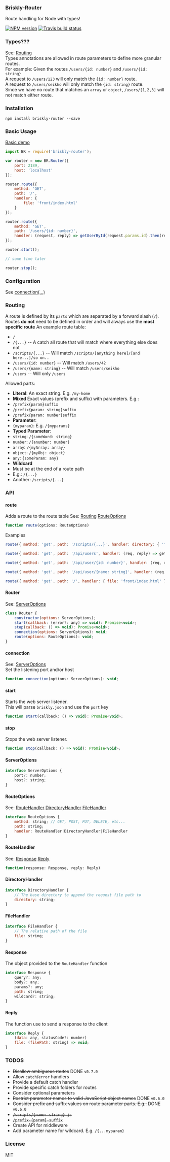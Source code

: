 ### Briskly-Router
Route handling for Node with types!

[![NPM version](http://img.shields.io/npm/v/briskly-router.svg?style=flat)](https://www.npmjs.org/package/briskly-router)
[![Travis build status](https://travis-ci.org/Seikho/briskly-router.svg?branch=master)](https://travis-ci.org/Seikho/briskly-router)

### Types???
See: [Routing](#routing)   
Types annotations are allowed in route parameters to define more granular routes.  
For example: Given the routes `/users/{id: number}` and `/users/{id: string}`  
A request to `/users/123` will only match the `{id: number}` route.  
A request to `/users/seikho` will only match the `{id: string}` route.  
Since we have no route that matches an `array` or `object`, `/users/[1,2,3]` will not match either route.

### Installation
```
npm install briskly-router --save
```

### Basic Usage
[Basic demo](https://tonicdev.com/seikho/563eab2d569e3f0c0089b53d)  

```javascript
import BR = require('briskly-router');

var router = new BR.Router({
    port: 2189,
    host: 'localhost'
});

router.route({
    method: 'GET',
    path: '/',
    handler: {
        file: 'front/index.html'
    }
});

router.route({
    method: 'GET',
    path: '/users/{id: number}',
    handler: (request, reply) => getUserById(request.params.id).then(reply)
});

router.start();

// some time later

router.stop();
```

### Configuration
See [connection(...)](#connection) 
  
### Routing
A route is defined by its `parts` which are separated by a forward slash (`/`).  
Routes **do not** need to be defined in order and will always use the **most specific route** 
An example route table: 
- `/`
- `/{...}` -- A catch all route that will match where everything else does not
- `/scripts/{...}` -- Will match `/scripts/[anything here]/[and here...]/so on..`
- `/users/{id: number}` -- Will match `/users/42`
- `/users/{name: string}`  -- Will match `/users/seikho`
- `/users` -- Will only `/users`
  
Allowed parts:
- **Literal**: An exact string. E.g. `/my-home`
- **Mixed** Exact values (prefix and suffix) with parameters. E.g.:
 - `/prefix{param}suffix`
 - `/prefix{param: string}suffix`
 - `/prefix{param: number}suffix`
- **Parameter**:
 - `{myparam}`: E.g. `/{myparams}`
- **Typed Parameter**:
 - `string`: `/{someWord: string}`
 - `number`: `/{anumber: number}`
 - `array`: `/{myArray: array}`
 - `object`: `/{myObj: object}`
 - `any`: `{someParam: any}`
- **Wildcard**
 - Must be at the end of a route path
 - E.g.: `/{...}`
 - Another: `/scripts/{...}`
 
### API

#### route
Adds a route to the route table
See: [Routing](#routing) [RouteOptions](#routeoptions)
```javascript
function route(options: RouteOptions)
```
Examples
```javascript
route({ method: 'get', path: '/scripts/{...}', handler: directory: { 'front/scripts' } });

route({ method: 'get', path: '/api/users', handler: (req, reply) => getUsers.then(reply) });

route({ method: 'get', path: '/api/user/{id: number}', handler: (req, reply) => getUser(req.params.id).then(reply) });

route({ method: 'get', path: '/api/user/{name: string}', handler: (req, reply) => getUserByName(req.params.name).then(reply) });

route({ method: 'get', path: '/', handler: { file: 'front/index.html' } });
```

#### Router
See: [ServerOptions](#serveroptions)
```javascript
class Router {
    constructor(options: ServerOptions);
    start(callback: (error?: any) => void): Promise<void>;
    stop(callback: () => void): Promise<void>;
    connection(options: ServerOptions): void;
    route(options: RouteOptions): void;
}
```

#### connection
See: [ServerOptions](#serveroptions)  
Set the listening port and/or host
```javascript
function connection(options: ServerOptions): void;
``` 

#### start
 
Starts the web server listener.  
This will parse `briskly.json` and use the `port` key
```javascript
function start(callback: () => void): Promise<void>;
```

#### stop
Stops the web server listener.  
```javascript
function stop(callback: () => void): Promise<void>;
```

#### ServerOptions
```javascript
interface ServerOptions {
    port?: number;
    host?: string;
}
```

#### RouteOptions
See: [RouteHandler](#routehandler) [DirectoryHandler](#directoryhandler) [FileHandler](#filehandler)
```javascript
interface RouteOptions {
    method: string; // GET, POST, PUT, DELETE, etc...
    path: string;
    handler: RouteHandler|DirectoryHandler|FileHandler
}
```

#### RouteHandler
See: [Response](#response) [Reply](#reply)
```javascript
function(response: Response, reply: Reply)
```

#### DirectoryHandler
```javascript
interface DirectoryHandler {
    // The base directory to append the request file path to
    directory: string;
}
```

#### FileHandler
```javascript
interface FileHandler {
    // The relative path of the file
    file: string;
}
```

#### Response
The object provided to the `RouteHandler` function
```javascript
interface Response {
    query?: any;
    body?: any;
    params?: any;
    path: string;
    wildcard?: string;
}
```

#### Reply
The function use to send a response to the client
```javascript
interface Reply {
    (data: any, statusCode?: number)
    file: (filePath: string) => void;
}
```

### TODOS
- ~~Disallow ambiguous routes~~ DONE `v0.7.0`
- Allow `catch`/`error` handlers
 - Provide a default catch handler
 - Provide specific catch folders for routes
- Consider optional parameters
- ~~Restrict parameter names to valid JavaScript object names~~ DONE `v0.6.0`
- ~~Consider prefix and suffix values on route parameter parts. E.g.:~~ DONE `v0.6.0`
 - ~~`/scripts/{name: string}.js`~~
 - ~~`/prefix-{param}-suffix`~~
- Create API for middleware
- Add parameter name for wildcard. E.g. `/{...myparam}`

### License
MIT
